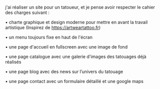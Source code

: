 j'ai réaliser un site pour un tatoueur, et je pense avoir respecter le cahier des charges suivant :


• charte graphique et design moderne pour mettre en avant la travail artistique (Inspirez de https://artweartattoo.fr)

• un menu toujours fixe en haut de l'écran

• une page d'accueil en fullscreen avec une image de fond 

• une page catalogue avec une galerie d'images des tatouages déjà réalisés

• une page blog avec des news sur l’univers du tatouage

• une page contact avec un formulaire détaillé et une google maps



